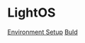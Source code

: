 # LightOS

[Environment Setup](https://github.com/torinriley/LightOS/blob/main/docs/DEV_SETUP.md)
[Buld](https://github.com/torinriley/LightOS/blob/main/docs/BUILD.md)
